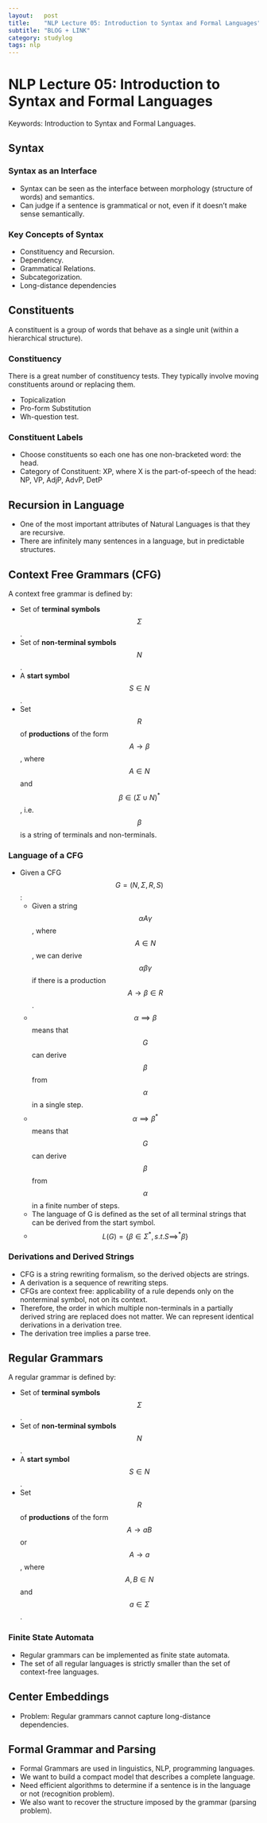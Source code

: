 ```yaml
---
layout:   post
title:    "NLP Lecture 05: Introduction to Syntax and Formal Languages"
subtitle: "BLOG + LINK"
category: studylog
tags: nlp
---
```



# NLP Lecture 05: Introduction to Syntax and Formal Languages

Keywords: Introduction to Syntax and Formal Languages.

## Syntax
### Syntax as an Interface
- Syntax can be seen as the interface between morphology (structure of words) and semantics.
- Can judge if a sentence is grammatical or not, even if it doesn’t make sense semantically.

### Key Concepts of Syntax
- Constituency and Recursion.
- Dependency.
- Grammatical Relations.
- Subcategorization.
- Long-distance dependencies

## Constituents
A constituent is a group of words that behave as a single unit (within a hierarchical structure).

### Constituency 
There is a great number of constituency tests. They typically involve moving constituents around or replacing them.
- Topicalization
- Pro-form Substitution
- Wh-question test.

### Constituent Labels
- Choose constituents so each one has one non-bracketed word: the head.
- Category of Constituent: XP, where X is the part-of-speech of the head: NP, VP, AdjP, AdvP, DetP

## Recursion in Language
- One of the most important attributes of Natural Languages is that they are recursive.
- There are infinitely many sentences in a language, but in predictable structures.

## Context Free Grammars (CFG)
A context free grammar is defined by:
- Set of **terminal symbols** $$\Sigma$$.
- Set of **non-terminal symbols** $$N$$.
- A **start symbol** $$S \in N$$.
- Set $$R$$ of **productions** of the form $$A \rightarrow \beta$$, where $$A \in N$$ and $$\beta \in (\Sigma \cup N)^*$$, i.e. $$\beta$$ is a string of terminals and non-terminals.

### Language of a CFG
- Given a CFG $$G=(N, \Sigma,R,S)$$:
    - Given a string $$\alpha A \gamma$$, where $$A \in N$$, we can derive $$\alpha \beta \gamma$$ if there is a production $$A \rightarrow \beta \in R$$.
    -  $$\alpha \implies \beta$$ means that $$G$$ can derive $$\beta$$ from $$\alpha$$ in a single step.
    - $$\alpha \implies \beta^*$$ means that $$G$$ can derive $$\beta$$ from $$\alpha$$ in a finite number of steps.
    - The language of G is defined as the set of all terminal strings that can be derived from the start symbol.
    - $$L(G) = \{\beta \in \Sigma ^*, s.t. S\implies ^* \beta\}$$

### Derivations and Derived Strings
- CFG is a string rewriting formalism, so the derived objects are strings.
- A derivation is a sequence of rewriting steps.
- CFGs are context free: applicability of a rule depends only on the nonterminal symbol, not on its context.
- Therefore, the order in which multiple non-terminals in a partially derived string are replaced does not matter. We can represent identical derivations in a derivation tree.
- The derivation tree implies a parse tree.

## Regular Grammars
A regular grammar is defined by:
- Set of **terminal symbols** $$\Sigma$$.
- Set of **non-terminal symbols** $$N$$.
- A **start symbol** $$S \in N$$.
- Set $$R$$ of **productions** of the form $$A \rightarrow aB$$ or $$A \rightarrow a$$, where $$A,B \in N$$ and $$a \in \Sigma$$.

### Finite State Automata
- Regular grammars can be implemented as finite state automata.
- The set of all regular languages is strictly smaller than the set of context-free languages.

## Center Embeddings
- Problem: Regular grammars cannot capture long-distance dependencies.

## Formal Grammar and Parsing
- Formal Grammars are used in linguistics, NLP, programming languages.
- We want to build a compact model that describes a complete language.
- Need efficient algorithms to determine if a sentence is in the language or not (recognition problem).
- We also want to recover the structure imposed by the grammar (parsing problem).